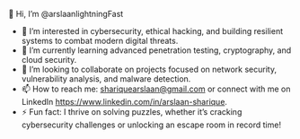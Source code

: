 👋 Hi, I’m @arslaanlightningFast  
- 👀 I’m interested in cybersecurity, ethical hacking, and building resilient systems to combat modern digital threats.  
- 🌱 I’m currently learning advanced penetration testing, cryptography, and cloud security.  
- 🤝 I’m looking to collaborate on projects focused on network security, vulnerability analysis, and malware detection.  
- 📫 How to reach me: shariquearslaan@gmail.com or connect with me on LinkedIn https://www.linkedin.com/in/arslaan-sharique.   
- ⚡ Fun fact: I thrive on solving puzzles, whether it’s cracking cybersecurity challenges or unlocking an escape room in record time!  

<!---
arslaanlightningFast/arslaanlightningFast is a ✨ special ✨ repository because its `README.md` (this file) appears on your GitHub profile.  
You can click the Preview link to take a look at your changes.  
--->


